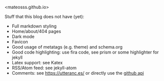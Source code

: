 <mateosss.github.io>

Stuff that this blog does not have (yet):

- Full markdown styling
- Home/about/404 pages
- Dark mode
- Favicon
- Good usage of metatags (e.g. theme) and schema.org
- Good code highlighting: use fira code, see prism or some highlighter for jekyll
- Latex support: see Katex
- RSS/Atom feed: see jekyll-atom
- Comments: see https://utteranc.es/ or directly use the [github
  api](https://api.github.com/repos/aristath/aristath.github.com/issues/5/comments?per_page=3)
